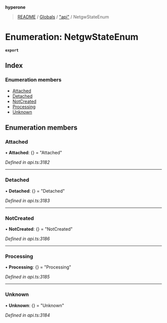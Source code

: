 **hyperone**

> [README](../README.md) / [Globals](../globals.md) / ["api"](../modules/_api_.md) / NetgwStateEnum

# Enumeration: NetgwStateEnum

**`export`** 

## Index

### Enumeration members

* [Attached](_api_.netgwstateenum.md#attached)
* [Detached](_api_.netgwstateenum.md#detached)
* [NotCreated](_api_.netgwstateenum.md#notcreated)
* [Processing](_api_.netgwstateenum.md#processing)
* [Unknown](_api_.netgwstateenum.md#unknown)

## Enumeration members

### Attached

•  **Attached**: {} = "Attached"

*Defined in api.ts:3182*

___

### Detached

•  **Detached**: {} = "Detached"

*Defined in api.ts:3183*

___

### NotCreated

•  **NotCreated**: {} = "NotCreated"

*Defined in api.ts:3186*

___

### Processing

•  **Processing**: {} = "Processing"

*Defined in api.ts:3185*

___

### Unknown

•  **Unknown**: {} = "Unknown"

*Defined in api.ts:3184*
